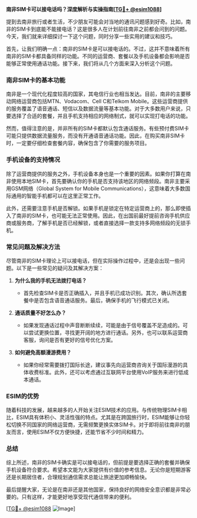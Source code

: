 **南非SIM卡可以接电话吗？深度解析与实操指南[[TG💪+ @esim1088](https://t.me/s/esim1088)]**

提到去南非旅行或者生活，不少朋友可能会对当地的通讯问题感到好奇。比如，南非的SIM卡到底能不能接电话？这是很多人在计划前往南非之前都会问到的问题。今天，我们就来详细探讨一下这个问题，同时分享一些实用的建议和技巧。

首先，让我们明确一点：南非的SIM卡是可以接电话的。不过，这并不意味着所有南非的SIM卡都具备同样的功能。不同的运营商、套餐以及手机设备都会影响是否能够正常使用通话功能。接下来，我们将从几个方面来深入分析这个问题。

### 南非SIM卡的基本功能

南非是一个现代化程度较高的国家，其电信行业也相当发达。目前，南非的主要移动网络运营商包括MTN、Vodacom、Cell C和Telkom Mobile。这些运营商提供的服务覆盖了语音通话、短信以及数据流量等基本功能。对于大多数用户来说，只要选择了合适的套餐，并且手机支持相应的网络制式，就可以实现打电话的功能。

然而，值得注意的是，并非所有的SIM卡都默认包含通话服务。有些预付费SIM卡可能只提供数据流量服务，而没有开通语音通话功能。因此，在购买南非SIM卡时，一定要仔细检查套餐内容，确保包含了你需要的服务项目。

### 手机设备的支持情况

除了运营商提供的服务之外，手机设备本身也是一个重要的因素。如果你打算在南非使用本地SIM卡，首先要确认你的手机是否支持该地区的网络频段。南非主要采用GSM网络（Global System for Mobile Communications），这意味着大多数国际通用的智能手机都可以在这里正常工作。

此外，还需要注意手机是否解锁。如果手机是锁定在特定运营商上的，那么即使插入了南非的SIM卡，也可能无法正常使用。因此，在出国前最好提前咨询手机供应商或服务商，了解手机是否已经解锁，或者直接选择一款支持多网络频段的无锁手机。

### 常见问题及解决方法

尽管南非的SIM卡理论上可以接电话，但在实际操作过程中，还是会出现一些问题。以下是一些常见的疑问及其解决方案：

1. **为什么我的手机无法拨打电话？**
   - 首先检查SIM卡是否正确插入，并且手机已成功识别。其次，确认所选套餐中是否包含语音通话服务。最后，确保手机的飞行模式已关闭。

2. **通话质量不好怎么办？**
   - 如果发现通话过程中声音断断续续，可能是由于信号覆盖不足造成的。可以尝试更换位置，寻找更开阔的地方进行通话。另外，也可以联系运营商客服，询问是否有更好的信号优化方案。

3. **如何避免高额漫游费用？**
   - 如果你经常需要拨打国际长途，建议事先向运营商咨询关于国际漫游的具体收费标准。此外，还可以考虑通过互联网平台使用VoIP服务来进行低成本通话。

### ESIM的优势

随着科技的发展，越来越多的人开始关注ESIM技术的应用。与传统物理SIM卡相比，ESIM具有体积小、灵活性强的特点。尤其是在跨国旅行时，ESIM能够让你轻松切换不同国家的网络运营商，无需频繁更换实体SIM卡。对于即将前往南非的朋友而言，使用ESIM不仅方便快捷，还能节省不少时间和精力。

### 总结

综上所述，南非的SIM卡确实是可以接电话的，但前提是要选择正确的套餐并确保手机设备符合要求。希望本文能为大家提供有价值的参考信息。无论你是短期游客还是长期居住者，合理规划通信需求总能让旅途更加顺畅愉快。

最后提醒大家，无论是在南非还是其他国家，保持良好的网络安全意识都是非常必要的。只有这样，才能更好地享受现代通信带来的便利。

[[TG💪+ @esim1088](https://t.me/s/esim1088) ![Image](https://i.postimg.cc/4NQfJmqS/Snipaste-2025-05-13-00-14-12.png)]